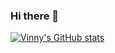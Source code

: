 ### Hi there 👋

[![Vinny's GitHub stats](https://github-readme-stats.vercel.app/api?username=VinnyShipley)](https://github.com/VinnyShipley/github-readme-stats)
